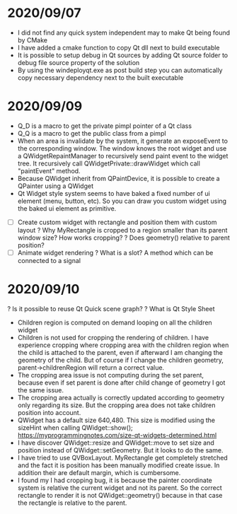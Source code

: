 # 2020/09/07
- I did not find any quick system independent may to make Qt being found by CMake
- I have added a cmake function to copy Qt dll next to build executable
- It is possible to setup debug in Qt sources by adding Qt source folder to debug file source property of the solution
- By using the windeployqt.exe as post build step you can automatically copy necessary dependency next to the built executable

# 2020/09/09
- Q_D is a macro to get the private pimpl pointer of a Qt class
- Q_Q is a macro to get the public class from a pimpl
- When an area is invalidate by the system, it generate an exposeEvent to the corresponding window. The window knows the root widget and use a QWidgetRepaintManager to recursively send paint event to the widget tree. It recursively call QWidgetPrivate::drawWidget which call "paintEvent" method.
- Because QWidget inherit from QPaintDevice, it is possible to create a QPainter using a QWidget
- Qt Widget style system seems to have baked a fixed number of ui element (menu, button, etc). So you can draw you custom widget using the baked ui element as primitive.
- [ ] Create custom widget with rectangle and position them  with custom layout
? Why MyRectangle is cropped to a region smaller than its parent window size? How works cropping?
? Does geometry() relative to parent position?
- [ ] Animate widget rendering
? What is a slot?
  A method which can be connected to a signal

# 2020/09/10
? Is it possible to reuse Qt Quick scene graph?
? What is Qt Style Sheet
- Children region is computed on demand looping on all the children widget
- Children is not used for cropping the rendering of children. I have experience cropping where cropping area with the children region when the child is attached to the parent, even if afterward I am changing the geometry of the child. But of course if I change the children geometry, parent->childrenRegion will return a correct value.
- The cropping area issue is not computing during the set parent, because even if set parent is done after child change of geometry I got the same issue.
- The cropping area actually is correctly updated according to geometry only regarding its size. But the cropping area does not take children position into account.
- QWidget has a default size 640,480. This size is modified using the sizeHint when calling QWidget::show();
https://myprogrammingnotes.com/size-qt-widgets-determined.html
- I have discover QWidget::resize and QWidget::move to set size and position instead of QWidget::setGeometry. But it looks to do the same.
- I have tried to use QVBoxLayout. MyRectangle get completely stretched and the fact it is position has been manually modified create issue. In addition their are default margin, which is cumbersome.
- I found my I had cropping bug, it is because the painter coordinate system is relative the current widget and not its parent. So the correct rectangle to render it is not QWidget::geometry() because in that case the rectangle is relative to the parent.